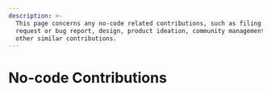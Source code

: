 ```yaml
---
description: >-
  This page concerns any no-code related contributions, such as filing a feature
  request or bug report, design, product ideation, community management, and
  other similar contributions.
---
```


# No-code Contributions

